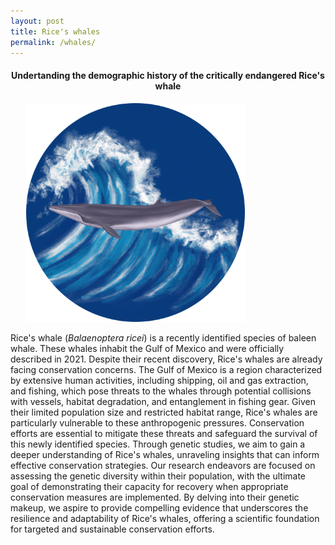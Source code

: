 ```yaml
---
layout: post
title: Rice's whales
permalink: /whales/
---
```


<h4 style="text-align: center;">
  Undertanding the demographic history of the critically endangered Rice's whale
</h4>

  <img src="/figures/RicesWhaleCircle.png" alt="Rice's whale drawing" style="padding-left:25px;padding-right:25px;width:350px;">
  
Rice's whale (*Balaenoptera ricei*) is a recently identified species of baleen whale. These whales inhabit the Gulf of Mexico and were officially described in 2021. Despite their recent discovery, Rice's whales are already facing conservation concerns. The Gulf of Mexico is a region characterized by extensive human activities, including shipping, oil and gas extraction, and fishing, which pose threats to the whales through potential collisions with vessels, habitat degradation, and entanglement in fishing gear. Given their limited population size and restricted habitat range, Rice's whales are particularly vulnerable to these anthropogenic pressures. Conservation efforts are essential to mitigate these threats and safeguard the survival of this newly identified species. Through genetic studies, we aim to gain a deeper understanding of Rice's whales, unraveling insights that can inform effective conservation strategies. Our research endeavors are focused on assessing the genetic diversity within their population, with the ultimate goal of demonstrating their capacity for recovery when appropriate conservation measures are implemented. By delving into their genetic makeup, we aspire to provide compelling evidence that underscores the resilience and adaptability of Rice's whales, offering a scientific foundation for targeted and sustainable conservation efforts. 


